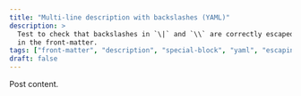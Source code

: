 ```yaml
---
title: "Multi-line description with backslashes (YAML)"
description: >
  Test to check that backslashes in `\|` and `\\` are correctly escaped
  in the front-matter.
tags: ["front-matter", "description", "special-block", "yaml", "escaping", "backslashes", "multi-line"]
draft: false
---
```


Post content.
